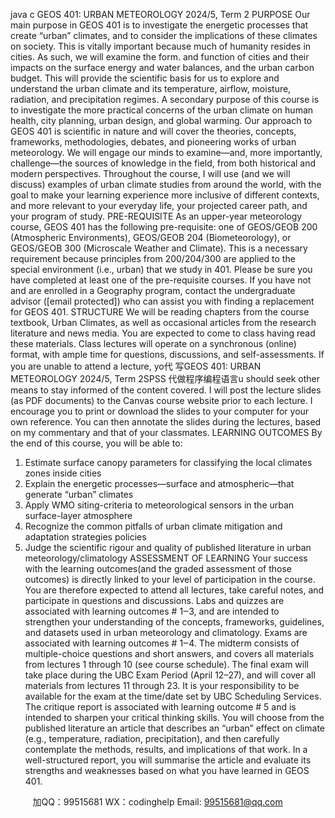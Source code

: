 java c
GEOS 401: URBAN METEOROLOGY
2024/5, Term 2
PURPOSE
Our main purpose in GEOS 401 is to investigate the energetic processes that create “urban” climates, and to consider the implications of these climates on society. This is vitally important because much of humanity resides in cities. As such, we will examine the form. and function of cities and their impacts on the surface energy and water balances, and the urban carbon budget. This will provide the scientific basis for us to explore and understand the urban climate and its temperature, airflow, moisture, radiation, and precipitation regimes. A secondary purpose of this course is to investigate the more practical concerns of the urban climate on human health, city planning, urban design, and global warming.
Our approach to GEOS 401 is scientific in nature and will cover the theories, concepts, frameworks, methodologies, debates, and pioneering works of urban meteorology. We will engage our minds to examine—and, more importantly, challenge—the sources of knowledge in the field, from both historical and modern perspectives. Throughout the course, I will use (and we will discuss) examples of urban climate studies from around the world, with the goal to make your learning experience more inclusive of different contexts, and more relevant to your everyday life, your projected career path, and your program of study.
PRE-REQUISITE
As an upper-year meteorology course, GEOS 401 has the following pre-requisite: one of GEOS/GEOB 200 (Atmospheric Environments), GEOS/GEOB 204 (Biometeorology), or GEOS/GEOB 300 (Microscale Weather and Climate). This is a necessary requirement because principles from 200/204/300 are applied to the special environment (i.e., urban) that we study in 401. Please be sure you have completed at least one of the pre-requisite courses. If you have not and are enrolled in a Geography program, contact the undergraduate advisor ([email   protected]) who can assist you with finding a replacement for GEOS 401.
STRUCTURE
We will be reading chapters from the course textbook, Urban Climates, as well as occasional articles from the research literature and news media. You are expected to come to class having read these materials. Class lectures will operate on a synchronous (online) format, with ample time for questions, discussions, and self-assessments. If you are unable to attend a lecture, yo代 写GEOS 401: URBAN METEOROLOGY 2024/5, Term 2SPSS
代做程序编程语言u should seek other means to stay informed of the content covered. I will post the lecture slides (as PDF documents) to the Canvas course website prior to each lecture. I encourage you to print or download the slides to your computer for your own reference. You can then annotate the slides during the lectures, based on my commentary and that of your classmates.
LEARNING OUTCOMES
By the end of this course, you will be able to:
1. Estimate surface canopy parameters for classifying the local climates zones inside cities
2. Explain the energetic processes—surface and atmospheric—that generate “urban” climates
3. Apply WMO siting-criteria to meteorological sensors in the urban surface-layer atmosphere
4. Recognize the common pitfalls of urban climate mitigation and adaptation strategies  policies
5. Judge the scientific rigour and quality of published literature in urban meteorology/climatology
ASSESSMENT OF LEARNING
Your success with the learning outcomes(and the graded assessment of those outcomes) is directly linked to your level of participation in the course. You are therefore expected to attend all lectures, take careful notes, and participate in questions and discussions.
Labs and quizzes are associated with learning outcomes # 1‒3, and are intended to strengthen your understanding of the concepts, frameworks, guidelines, and datasets used in urban meteorology and climatology.
Exams are associated with learning outcomes # 1‒4. The midterm consists of multiple-choice questions and short answers, and covers all materials from lectures 1 through 10 (see course schedule). The final exam will take place during the UBC Exam Period (April 12–27), and will cover all materials from lectures 11 through 23. It is your responsibility to be available for the exam at the time/date set by UBC Scheduling Services.
The critique report is associated with learning outcome # 5 and is intended to sharpen your critical thinking skills. You will choose from the published literature an article that describes an “urban” effect on climate (e.g., temperature, radiation, precipitation), and then carefully contemplate the methods, results, and implications of that work. In a well-structured report, you will summarise the article and evaluate its strengths and weaknesses based on what you have learned in GEOS 401.



         
加QQ：99515681  WX：codinghelp  Email: 99515681@qq.com
